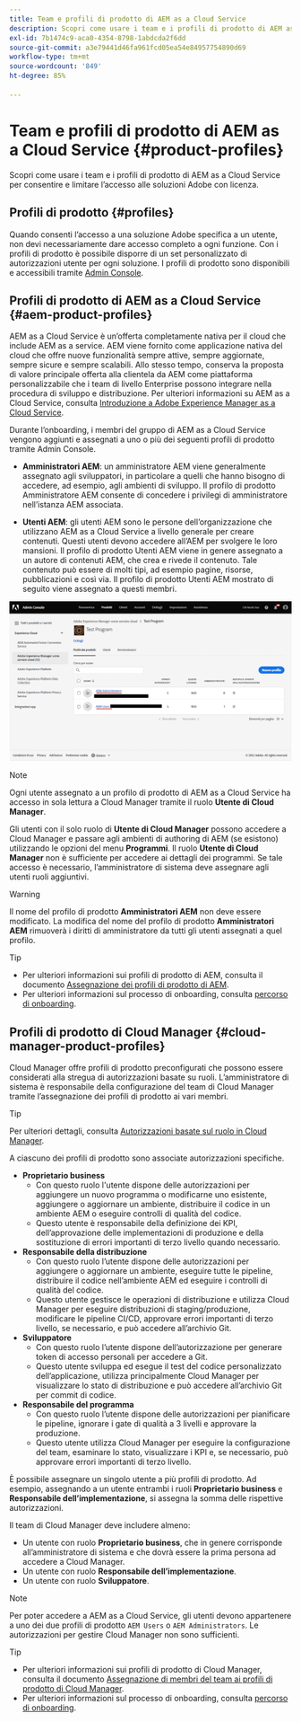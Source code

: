 ```yaml
---
title: Team e profili di prodotto di AEM as a Cloud Service
description: Scopri come usare i team e i profili di prodotto di AEM as a Cloud Service per consentire e limitare l’accesso alle soluzioni Adobe con licenza.
exl-id: 7b1474c9-aca0-4354-8798-1abdcda2f6dd
source-git-commit: a3e79441d46fa961fcd05ea54e84957754890d69
workflow-type: tm+mt
source-wordcount: '849'
ht-degree: 85%

---
```



# Team e profili di prodotto di AEM as a Cloud Service {#product-profiles}

Scopri come usare i team e i profili di prodotto di AEM as a Cloud Service per consentire e limitare l’accesso alle soluzioni Adobe con licenza.

## Profili di prodotto {#profiles}

Quando consenti l’accesso a una soluzione Adobe specifica a un utente, non devi necessariamente dare accesso completo a ogni funzione. Con i profili di prodotto è possibile disporre di un set personalizzato di autorizzazioni utente per ogni soluzione. I profili di prodotto sono disponibili e accessibili tramite [Admin Console](/help/journey-onboarding/admin-console.md).

## Profili di prodotto di AEM as a Cloud Service {#aem-product-profiles}

AEM as a Cloud Service è un’offerta completamente nativa per il cloud che include AEM as a service. AEM viene fornito come applicazione nativa del cloud che offre nuove funzionalità sempre attive, sempre aggiornate, sempre sicure e sempre scalabili. Allo stesso tempo, conserva la proposta di valore principale offerta alla clientela da AEM come piattaforma personalizzabile che i team di livello Enterprise possono integrare nella procedura di sviluppo e distribuzione. Per ulteriori informazioni su AEM as a Cloud Service, consulta [Introduzione a Adobe Experience Manager as a Cloud Service](/help/overview/introduction.md).

Durante l’onboarding, i membri del gruppo di AEM as a Cloud Service vengono aggiunti e assegnati a uno o più dei seguenti profili di prodotto tramite Admin Console.

* **Amministratori AEM**: un amministratore AEM viene generalmente assegnato agli sviluppatori, in particolare a quelli che hanno bisogno di accedere, ad esempio, agli ambienti di sviluppo. Il profilo di prodotto Amministratore AEM consente di concedere i privilegi di amministratore nell’istanza AEM associata.

* **Utenti AEM**: gli utenti AEM sono le persone dell’organizzazione che utilizzano AEM as a Cloud Service a livello generale per creare contenuti. Questi utenti devono accedere all’AEM per svolgere le loro mansioni. Il profilo di prodotto Utenti AEM viene in genere assegnato a un autore di contenuti AEM, che crea e rivede il contenuto. Tale contenuto può essere di molti tipi, ad esempio pagine, risorse, pubblicazioni e così via. Il profilo di prodotto Utenti AEM mostrato di seguito viene assegnato a questi membri.

![Profili di prodotto](/help/onboarding/assets/admin-console-profiles.png)

>[!NOTE]
>
>Ogni utente assegnato a un profilo di prodotto di AEM as a Cloud Service ha accesso in sola lettura a Cloud Manager tramite il ruolo **Utente di Cloud Manager**.
>
>Gli utenti con il solo ruolo di **Utente di Cloud Manager** possono accedere a Cloud Manager e passare agli ambienti di authoring di AEM (se esistono) utilizzando le opzioni del menu **Programmi**. Il ruolo **Utente di Cloud Manager** non è sufficiente per accedere ai dettagli dei programmi. Se tale accesso è necessario, l’amministratore di sistema deve assegnare agli utenti ruoli aggiuntivi.

>[!WARNING]
>
>Il nome del profilo di prodotto **Amministratori AEM** non deve essere modificato. La modifica del nome del profilo di prodotto **Amministratori AEM** rimuoverà i diritti di amministratore da tutti gli utenti assegnati a quel profilo.

>[!TIP]
>
>* Per ulteriori informazioni sui profili di prodotto di AEM, consulta il documento [Assegnazione dei profili di prodotto di AEM](/help/journey-onboarding/assign-profiles-aem.md).
>* Per ulteriori informazioni sul processo di onboarding, consulta [percorso di onboarding](/help/journey-onboarding/overview.md).

## Profili di prodotto di Cloud Manager {#cloud-manager-product-profiles}

Cloud Manager offre profili di prodotto preconfigurati che possono essere considerati alla stregua di autorizzazioni basate su ruoli. L’amministratore di sistema è responsabile della configurazione del team di Cloud Manager tramite l’assegnazione dei profili di prodotto ai vari membri.

>[!TIP]
>
>Per ulteriori dettagli, consulta [Autorizzazioni basate sul ruolo in Cloud Manager](/help/onboarding/cloud-manager-introduction.md#role-based-permissions).

A ciascuno dei profili di prodotto sono associate autorizzazioni specifiche.

* **Proprietario business**
   * Con questo ruolo l&#39;utente dispone delle autorizzazioni per aggiungere un nuovo programma o modificarne uno esistente, aggiungere o aggiornare un ambiente, distribuire il codice in un ambiente AEM o eseguire controlli di qualità del codice.
   * Questo utente è responsabile della definizione dei KPI, dell’approvazione delle implementazioni di produzione e della sostituzione di errori importanti di terzo livello quando necessario.
* **Responsabile della distribuzione**
   * Con questo ruolo l’utente dispone delle autorizzazioni per aggiungere o aggiornare un ambiente, eseguire tutte le pipeline, distribuire il codice nell’ambiente AEM ed eseguire i controlli di qualità del codice.
   * Questo utente gestisce le operazioni di distribuzione e utilizza Cloud Manager per eseguire distribuzioni di staging/produzione, modificare le pipeline CI/CD, approvare errori importanti di terzo livello, se necessario, e può accedere all’archivio Git.
* **Sviluppatore**
   * Con questo ruolo l’utente dispone dell’autorizzazione per generare token di accesso personali per accedere a Git.
   * Questo utente sviluppa ed esegue il test del codice personalizzato dell’applicazione, utilizza principalmente Cloud Manager per visualizzare lo stato di distribuzione e può accedere all’archivio Git per commit di codice.
* **Responsabile del programma**
   * Con questo ruolo l’utente dispone delle autorizzazioni per pianificare le pipeline, ignorare i gate di qualità a 3 livelli e approvare la produzione.
   * Questo utente utilizza Cloud Manager per eseguire la configurazione del team, esaminare lo stato, visualizzare i KPI e, se necessario, può approvare errori importanti di terzo livello.

È possibile assegnare un singolo utente a più profili di prodotto. Ad esempio, assegnando a un utente entrambi i ruoli **Proprietario business** e **Responsabile dell’implementazione**, si assegna la somma delle rispettive autorizzazioni.

Il team di Cloud Manager deve includere almeno:

* Un utente con ruolo **Proprietario business**, che in genere corrisponde all’amministratore di sistema e che dovrà essere la prima persona ad accedere a Cloud Manager.
* Un utente con ruolo **Responsabile dell’implementazione**.
* Un utente con ruolo **Sviluppatore**.

>[!NOTE]
>
>Per poter accedere a AEM as a Cloud Service, gli utenti devono appartenere a uno dei due profili di prodotto `AEM Users` o `AEM Administrators`. Le autorizzazioni per gestire Cloud Manager non sono sufficienti.

>[!TIP]
>
>* Per ulteriori informazioni sui profili di prodotto di Cloud Manager, consulta il documento [Assegnazione di membri del team ai profili di prodotto di Cloud Manager](/help/journey-onboarding/assign-profiles-cloud-manager.md).
>* Per ulteriori informazioni sul processo di onboarding, consulta [percorso di onboarding](/help/journey-onboarding/overview.md).
